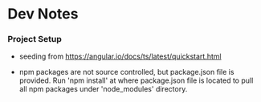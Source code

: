# Dev Notes

### Project Setup
- seeding from https://angular.io/docs/ts/latest/quickstart.html

- npm packages are not source controlled, but package.json file is provided. Run 'npm install' at where package.json file is located to pull all npm packages under 'node_modules' directory.
